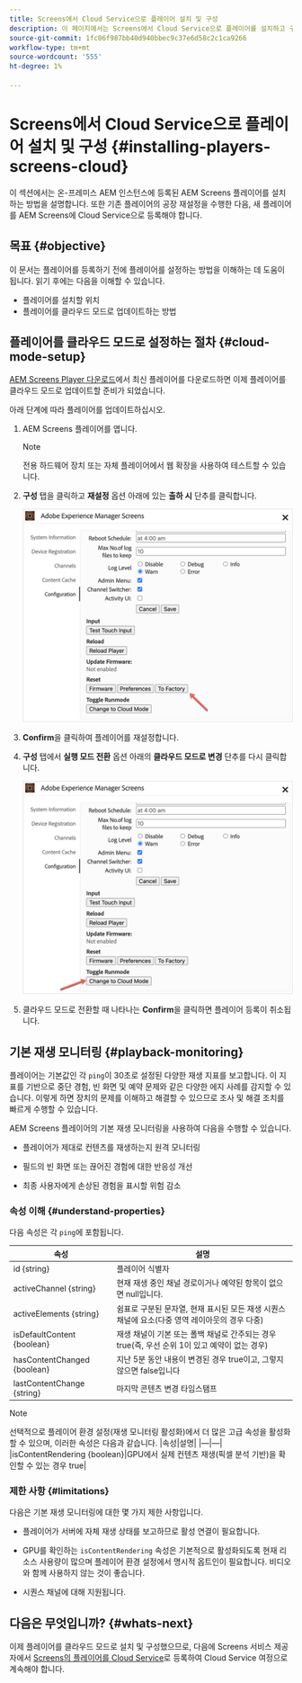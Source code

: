 ```yaml
---
title: Screens에서 Cloud Service으로 플레이어 설치 및 구성
description: 이 페이지에서는 Screens에서 Cloud Service으로 플레이어를 설치하고 구성하는 방법을 설명합니다.
source-git-commit: 1fc06f987bb40d940bbec9c37e6d58c2c1ca9266
workflow-type: tm+mt
source-wordcount: '555'
ht-degree: 1%

---
```



# Screens에서 Cloud Service으로 플레이어 설치 및 구성 {#installing-players-screens-cloud}

이 섹션에서는 온-프레미스 AEM 인스턴스에 등록된 AEM Screens 플레이어를 설치하는 방법을 설명합니다. 또한 기존 플레이어의 공장 재설정을 수행한 다음, 새 플레이어를 AEM Screens에 Cloud Service으로 등록해야 합니다.

## 목표 {#objective}

이 문서는 플레이어를 등록하기 전에 플레이어를 설정하는 방법을 이해하는 데 도움이 됩니다. 읽기 후에는 다음을 이해할 수 있습니다.

* 플레이어를 설치할 위치
* 플레이어를 클라우드 모드로 업데이트하는 방법

## 플레이어를 클라우드 모드로 설정하는 절차 {#cloud-mode-setup}

[AEM Screens Player 다운로드](https://download.macromedia.com/screens/)에서 최신 플레이어를 다운로드하면 이제 플레이어를 클라우드 모드로 업데이트할 준비가 되었습니다.

아래 단계에 따라 플레이어를 업데이트하십시오.

1. AEM Screens 플레이어를 엽니다.

   >[!NOTE]
   >전용 하드웨어 장치 또는 자체 플레이어에서 웹 확장을 사용하여 테스트할 수 있습니다.

1. **구성** 탭을 클릭하고 **재설정** 옵션 아래에 있는 **출하 시** 단추를 클릭합니다.

   ![이미지](/help/screens-cloud/assets/player/installplayer-2.png)

1. **Confirm**&#x200B;을 클릭하여 플레이어를 재설정합니다.

1. **구성** 탭에서 **실행 모드 전환** 옵션 아래의 **클라우드 모드로 변경** 단추를 다시 클릭합니다.

   ![이미지](/help/screens-cloud/assets/player/installplayer-1.png)

1. 클라우드 모드로 전환할 때 나타나는 **Confirm**&#x200B;을 클릭하면 플레이어 등록이 취소됩니다.

## 기본 재생 모니터링 {#playback-monitoring}

플레이어는 기본값인 각 `ping`이 30초로 설정된 다양한 재생 지표를 보고합니다. 이 지표를 기반으로 중단 경험, 빈 화면 및 예약 문제와 같은 다양한 에지 사례를 감지할 수 있습니다. 이렇게 하면 장치의 문제를 이해하고 해결할 수 있으므로 조사 및 해결 조치를 빠르게 수행할 수 있습니다.

AEM Screens 플레이어의 기본 재생 모니터링을 사용하여 다음을 수행할 수 있습니다.

* 플레이어가 제대로 컨텐츠를 재생하는지 원격 모니터링

* 필드의 빈 화면 또는 끊어진 경험에 대한 반응성 개선

* 최종 사용자에게 손상된 경험을 표시할 위험 감소

### 속성 이해 {#understand-properties}

다음 속성은 각 `ping`에 포함됩니다.

| 속성 | 설명 |
|---|---|
| id {string} | 플레이어 식별자 |
| activeChannel {string} | 현재 재생 중인 채널 경로이거나 예약된 항목이 없으면 null입니다. |
| activeElements {string} | 쉼표로 구분된 문자열, 현재 표시된 모든 재생 시퀀스 채널에 요소(다중 영역 레이아웃의 경우 다중) |
| isDefaultContent {boolean} | 재생 채널이 기본 또는 폴백 채널로 간주되는 경우 true(즉, 우선 순위 1이 있고 예약이 없는 경우) |
| hasContentChanged {boolean} | 지난 5분 동안 내용이 변경된 경우 true이고, 그렇지 않으면 false입니다 |
| lastContentChange {string} | 마지막 콘텐츠 변경 타임스탬프 |

>[!NOTE]
>선택적으로 플레이어 환경 설정(재생 모니터링 활성화)에서 더 많은 고급 속성을 활성화할 수 있으며, 이러한 속성은 다음과 같습니다.
>|속성|설명|
>|—|—|
>|isContentRendering {boolean}|GPU에서 실제 컨텐츠 재생(픽셀 분석 기반)을 확인할 수 있는 경우 true|

### 제한 사항 {#limitations}

다음은 기본 재생 모니터링에 대한 몇 가지 제한 사항입니다.

* 플레이어가 서버에 자체 재생 상태를 보고하므로 활성 연결이 필요합니다.

* GPU를 확인하는 `isContentRendering` 속성은 기본적으로 활성화되도록 현재 리소스 사용량이 많으며 플레이어 환경 설정에서 명시적 옵트인이 필요합니다. 비디오와 함께 사용하지 않는 것이 좋습니다.

* 시퀀스 채널에 대해 지원됩니다.

## 다음은 무엇입니까? {#whats-next}

이제 플레이어를 클라우드 모드로 설치 및 구성했으므로, 다음에 Screens 서비스 제공자에서 [Screens의 플레이어를 Cloud Service](/help/screens-cloud/managing-players-registration/registering-players-screens-cloud.md)로 등록하여 Cloud Service 여정으로 계속해야 합니다.